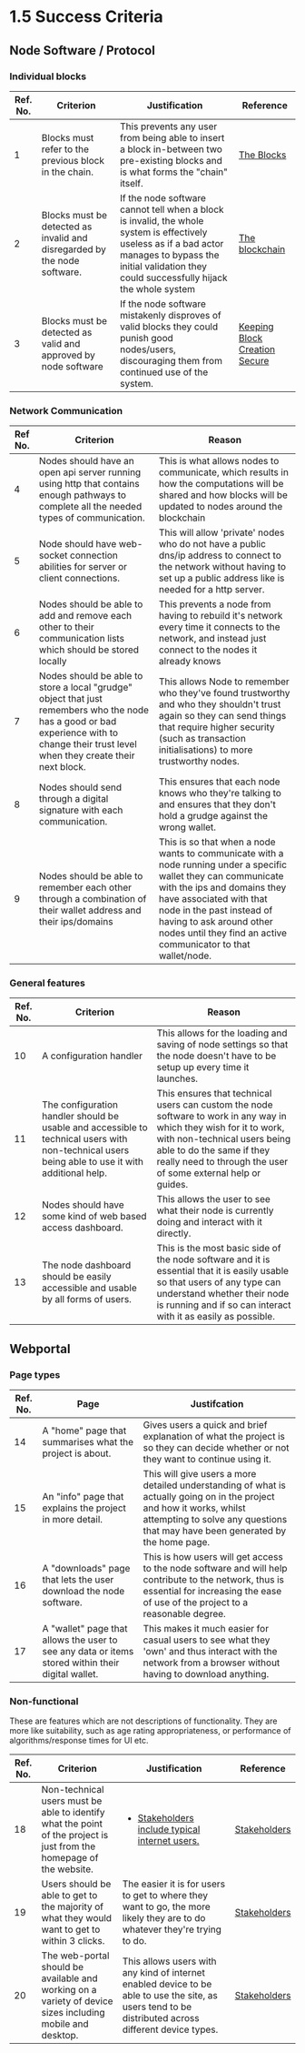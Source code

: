 # 1.5 Success Criteria

## Node Software / Protocol

### Individual blocks

| Ref. No. | Criterion                                                                | Justification                                                                                                                                                                                                | Reference                                                                                             |
| -------- | ------------------------------------------------------------------------ | ------------------------------------------------------------------------------------------------------------------------------------------------------------------------------------------------------------ | ----------------------------------------------------------------------------------------------------- |
| 1        | Blocks must refer to the previous block in the chain.                    | This prevents any user from being able to insert a block in-between two pre-existing blocks and is what forms the "chain" itself.                                                                            | [The Blocks](1.4a-features-of-proposed-solution.md#chaining-blocks)                                   |
| 2        | Blocks must be detected as invalid and disregarded by the node software. | If the node software cannot tell when a block is invalid, the whole system is effectively useless as if a bad actor manages to bypass the initial validation they could successfully hijack the whole system | [The blockchain](1.4a-features-of-proposed-solution.md#referencing-owned-data)                        |
| 3        | Blocks must be detected as valid and approved by node software           | If the node software mistakenly disproves of valid blocks they could punish good nodes/users, discouraging them from continued use of the system.                                                            | [Keeping Block Creation  Secure](1.4a-features-of-proposed-solution.md#keeping-block-creation-secure) |

### Network Communication

| Ref No. | Criterion                                                                                                                                                                               | Reason                                                                                                                                                                                                                                                                                             |
| ------- | --------------------------------------------------------------------------------------------------------------------------------------------------------------------------------------- | -------------------------------------------------------------------------------------------------------------------------------------------------------------------------------------------------------------------------------------------------------------------------------------------------- |
| 4       | Nodes should have an open api server running using http that contains enough pathways to complete all the needed types of communication.                                                | This is what allows nodes to communicate, which results in how the computations will be shared and how blocks will be updated to nodes around the blockchain                                                                                                                                       |
| 5       | Node should have web-socket connection abilities for server or client connections.                                                                                                      | This will allow 'private' nodes who do not have a public dns/ip address to connect to the network without having to set up a public address like is needed for a http server.                                                                                                                      |
| 6       | Nodes should be able to add and remove each other to their communication lists which should be stored locally                                                                           | This prevents a node from having to rebuild it's network every time it connects to the network, and instead just connect to the nodes it already knows                                                                                                                                             |
| 7       | Nodes should be able to store a local "grudge" object that just remembers who the node has a good or bad experience with to change their trust level when they create their next block. | This allows Node to remember who they've found trustworthy and who they shouldn't trust again so they can send things that require higher security (such as transaction initialisations) to more trustworthy nodes.                                                                                |
| 8       | Nodes should send through a digital signature with each communication.                                                                                                                  | This ensures that each node knows who they're talking to and ensures that they don't hold a grudge against the wrong wallet.                                                                                                                                                                       |
| 9       | Nodes should be able to remember each other through a combination of their wallet address and their ips/domains                                                                         | This is so that when a node wants to communicate with a node running under a specific wallet they can communicate with the ips and domains they have associated with that node in the past instead of having to ask around other nodes until they find an active communicator to that wallet/node. |

### General features

| Ref. No. | Criterion                                                                                                                                        | Reason                                                                                                                                                                                                                                           |
| -------- | ------------------------------------------------------------------------------------------------------------------------------------------------ | ------------------------------------------------------------------------------------------------------------------------------------------------------------------------------------------------------------------------------------------------ |
| 10       | A configuration handler                                                                                                                          | This allows for the loading and saving of node settings so that the node doesn't have to be setup up every time it launches.                                                                                                                     |
| 11       | The configuration handler should be usable and accessible to technical users with non-technical users being able to use it with additional help. | This ensures that technical users can custom the node software to work in any way in which they wish for it to work, with non-technical users being able to do the same if they really need to through the user of some external help or guides. |
| 12       | Nodes should have some kind of web based access dashboard.                                                                                       | This allows the user to see what their node is currently doing and interact with it directly.                                                                                                                                                    |
| 13       | The node dashboard should be easily accessible and usable by all forms of users.                                                                 | This is the most basic side of the node software and it is essential that it is easily usable so that users of any type can understand whether their node is running and if so can interact with it as easily as possible.                       |

## Webportal

### Page types

<table><thead><tr><th data-type="number">Ref. No.</th><th>Page</th><th>Justifcation</th></tr></thead><tbody><tr><td>14</td><td>A "home" page that summarises what the project is about. </td><td>Gives users a quick and brief explanation of what the project is so they can decide whether or not they want to continue using it.</td></tr><tr><td>15</td><td>An "info" page that explains the project in more detail.</td><td>This will give users a more detailed understanding of what is actually going on in the project and how it works, whilst attempting to solve any questions that may have been generated by the home page.</td></tr><tr><td>16</td><td>A "downloads" page that lets the user download the node software.</td><td>This is how users will get access to the node software and will help contribute to the network, thus is essential for increasing the ease of use of the project to a reasonable degree.</td></tr><tr><td>17</td><td>A "wallet" page that allows the user to see any data or items stored within their digital wallet.</td><td>This makes it much easier for casual users to see what they 'own' and thus interact with the network from a browser without having to download anything.</td></tr></tbody></table>

### Non-functional

These are features which are not descriptions of functionality. They are more like suitability, such as age rating appropriateness, or performance of algorithms/response times for UI etc.

<table><thead><tr><th data-type="number">Ref. No.</th><th>Criterion</th><th>Justification</th><th>Reference</th></tr></thead><tbody><tr><td>18</td><td>Non-technical users must be able to identify what the point of the project is just from the homepage of the website.</td><td><ul><li><a href="1.2-stakeholders.md#the-whole-internet-web-3.0">Stakeholders include typical internet users.</a></li></ul></td><td><a href="1.2-stakeholders.md">Stakeholders</a></td></tr><tr><td>19</td><td>Users should be able to get to the majority of what they would want to get to within 3 clicks.</td><td>The easier it is for users to get to where they want to go, the more likely they are to do whatever they're trying to do.</td><td><a href="1.2-stakeholders.md">Stakeholders</a></td></tr><tr><td>20</td><td>The web-portal should be available and working on a variety of device sizes including mobile and desktop.</td><td>This allows users with any kind of internet enabled device to be able to use the site, as users tend to be distributed across different device types.</td><td><a href="1.2-stakeholders.md#the-whole-internet-web-3.0">Stakeholders</a></td></tr></tbody></table>
